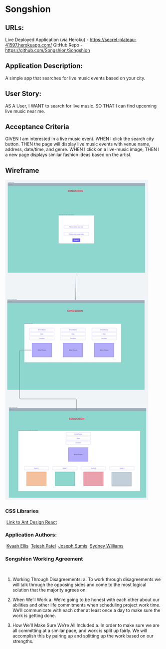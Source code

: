 # Songshion

## URLs:
Live Deployed Application (via Heroku) - https://secret-plateau-41597.herokuapp.com/
GitHub Repo - https://github.com/Songshion/Songshion


## Application Description:
A simple app that searches for live music events based on your city.

## User Story:
AS A User,
I WANT to search for live music.
SO THAT I can find upcoming live music near me.

## Acceptance Criteria
GIVEN I am interested in a live music event.
WHEN I click the search city button.
THEN the page will display live music events with venue name, address, date/time, and genre.
WHEN I click on a live-music image,
THEN I a new page displays similar fashion ideas based on the artist.

## Wireframe
<img src="./images/songshionwireframe.png" alt="screencap of Songshion wireframe" />


### CSS Libraries 
​
[Link to Ant Design React](https://ant.design/docs/react/introduce)
​
​
### Application Authors:
​
[Kyaah Ellis](https://github.com/KyaahB)
​
[Tejesh Patel](https://github.com/tejeshpatel)
​
[Joseph Sumis](https://github.com/JSumis)
​
[Sydney Williams](https://github.com/sydneyw-cyber)
​
​
### Songshion Working Agreement
​
1. Working Through Disagreements:
   a. To work through disagreements we will talk through the opposing sides and come to the most logical solution that the majority agrees on.
  
2. When We’ll Work 
   a. We’re going to be honest with each other about our abilities and other life commitments when scheduling project work time. We’ll communicate with each other at least once a day to make sure the work is getting done.
​
3. How We’ll Make Sure We’re All Included 
   a. In order to make sure we are all committing at a similar pace, and work is split up fairly. We will accomplish this by pairing up and splitting up the work based on our strengths.